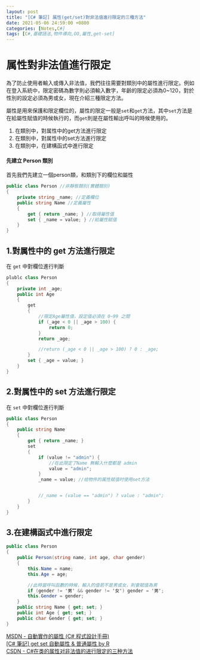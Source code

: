 ```yaml
---
layout: post
title: "[C# 筆記] 属性(get/set)對非法值進行限定的三種方法"
date: 2021-05-06 24:59:00 +0800
categories: [Notes,C#]
tags: [C#,基礎語法,物件導向,OO,屬性,get-set]
---
```



# 属性對非法值進行限定

為了防止使用者輸入或傳入非法值，我們往往需要對類別中的屬性進行限定。例如在登入系統中，限定密碼為數字則必須輸入數字，年齡的限定必須為0~120，對於性別的設定必須為男或女，現在介紹三種限定方法。        

屬性是用來保護和限定欄位的，屬性的限定一般是`set`和`get`方法，其中`set`方法是在給屬性賦值的時候執行的，而`get`則是在屬性輸出呼叫的時候使用的。   
1. 在類別中，對属性中的get方法進行限定
2. 在類別中，對属性中的set方法進行限定
3. 在類別中，在建構函式中進行限定

#### 先建立 Person 類別

首先我們先建立一個person類，和類別下的欄位和屬性

```c#
public class Person //非靜態類別(實體類別)
{
    private string _name; //定義欄位
    public string Name //定義屬性
    {
        get { return _name; } //取得屬性值
        set { _name = value; } //給屬性賦值
    }
}
```

## 1.對属性中的 get 方法進行限定

在 `get` 中對欄位進行判斷

```c#
plublc class Person
{
    private int _age;
    public int Age
    {
        get
        {
            //限定Age屬性值，設定值必須在 0~99 之間
            if (_age < 0 || _age > 100) {
                return 0;
            }
            return _age;

            //return (_age < 0 || _age > 100) ? 0 : _age;
        }
        set { _age = value; }
    }
}
```

## 2.對属性中的 set 方法進行限定

在 `set` 中對欄位進行判斷

```c#
public class Person
{
    public string Name
    {
        get { return _name; }
        set
        {
            if (value != "admin") {
                //在此限定了Name 無輸入什麼都是 admin
                value = "admin";
            }
            _name = value; //给物件的属性赋值时使用set方法


            //_name = (value == "admin") ? value : "admin"; 
        }
    }
}
```

## 3.在建構函式中進行限定

```c#
public class Person
{
    public Person(string name, int age, char gender)
    {
        this.Name = name;
        this.Age = age;

        //此時當呼叫函數的時候，輸入的值若不是男或女，則會賦值為男
        if (gender != '男' && gender != '女') gender = '男';
        this.Gender = gender;
    }
    public string Name { get; set; }
    public int Age { get; set; }
    public char Gender { get; set; }
}
```


[MSDN - 自動實作的屬性 (C# 程式設計手冊)](https://learn.microsoft.com/zh-tw/dotnet/csharp/programming-guide/classes-and-structs/auto-implemented-properties)        
[[C# 筆記] get set 自動屬性 & 普通屬性  by R](https://riivalin.github.io/posts/2011/01/auto-and-normal-properties/)     
[CSDN - C#在类的属性对非法值的进行限定的三种方法](https://blog.csdn.net/weixin_46096032/article/details/121537152)